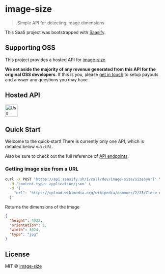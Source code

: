# image-size

> Simple API for detecting image dimensions

This SaaS project was bootstrapped with [Saasify](https://saasify.sh).

## Supporting OSS

This project provides a hosted API for [image-size](https://github.com/image-size/image-size).

**We set aside the majority of any revenue generated from this API for the original OSS developers**. If this is you, please [get in touch](https://saasify.sh/#/support) to setup payouts and answer any questions you may have.

## Hosted API

<a href="https://image-size.saasify.sh">
  <img
    src="https://badges.saasify.sh"
    height="40"
    alt="Use Hosted API"
  />
</a>

## Quick Start

Welcome to the quick-start! There is currently only one API, which is detailed below via `cURL`.

Also be sure to check out the full reference of [API endpoints](https://image-size.saasify.sh/docs#tag/service).

### Getting image size from a URL

```sh
curl -X POST 'https://api.saasify.sh/1/call/dev/image-size/sizebyurl' \
  -H 'content-type: application/json' \
  -d '{
    "url": "https://upload.wikimedia.org/wikipedia/commons/2/23/Close_up_of_a_black_domestic_cat.jpg"
  }'
```

Returns the dimensions of the image

```json
{
  "height": 4032,
  "orientation": 1,
  "width": 3024,
  "type": "jpg"
}
```

## License

MIT © [image-size](https://github.com/image-size)
